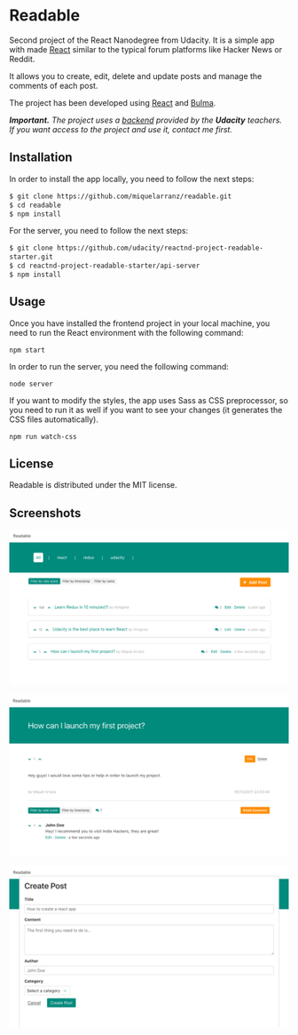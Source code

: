 # Readable

Second project of the React Nanodegree from Udacity. It is a simple app with made [React]('https://facebook.github.io/react/') similar to the typical forum platforms like Hacker News or Reddit.

It allows you to create, edit, delete and update posts and manage the comments of each post.

The project has been developed using [React]('https://facebook.github.io/react/') and [Bulma](http://bulma.io/).

***Important.** The project uses a [backend]('https://github.com/udacity/reactnd-project-readable-starter') provided by the **Udacity** teachers. If you want access to the project and use it, contact me first.*

## Installation

In order to install the app locally, you need to follow the next steps:

```
$ git clone https://github.com/miquelarranz/readable.git
$ cd readable
$ npm install
```

For the server, you need to follow the next steps:

```
$ git clone https://github.com/udacity/reactnd-project-readable-starter.git
$ cd reactnd-project-readable-starter/api-server
$ npm install
```

## Usage

Once you have installed the frontend project in your local machine, you need to run the React environment with the following command:

```
npm start
```

In order to run the server, you need the following command:

```
node server
```

If you want to modify the styles, the app uses Sass as CSS preprocessor, so you need to run it as well if you want to see your changes (it generates the CSS files automatically).

```
npm run watch-css
```

## License

Readable is distributed under the MIT license.

## Screenshots

![Posts Overview](src/images/documentation/Posts%20Overview.png)

![Post Detail](src/images/documentation/Post%20Detail.png)

![Create Post Modal](src/images/documentation/Create%20Post%20Modal.png)
